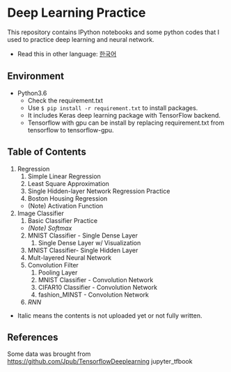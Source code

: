 # Deep Learning Practice

This repository contains IPython notebooks and some python codes that I used to practice deep learning and neural network.

* Read this in other language: [한국어](README.ko.md)

## Environment
- Python3.6
    - Check the requirement.txt
    - Use ``` $ pip install -r requirement.txt ``` to install packages.
    - It includes Keras deep learning package with TensorFlow backend.
    - Tensorflow with gpu can be install by replacing requirement.txt from tensorflow to tensorflow-gpu.

## Table of Contents
1. Regression
    1. Simple Linear Regression
    2. Least Square Approximation
    3. Single Hidden-layer Network Regression Practice
    4. Boston Housing Regression
    - (Note) Activation Function
2. Image Classifier
    1. Basic Classifier Practice
    - _(Note) Softmax_
    2. MNIST Classifier - Single Dense Layer
        1. Single Dense Layer w/ Visualization
    3. MNIST Classifier- Single Hidden Layer
    4. Mult-layered Neural Network
    5. Convolution Filter
        1. Pooling Layer
        2. MNIST Classifier - Convolution Network
        3. CIFAR10 Classifier - Convolution Network
        4. fashion_MINST - Convolution Network
    6. _RNN_
        
* Italic means the contents is not uploaded yet or not fully written.

## References
Some data was brought from https://github.com/Jpub/TensorflowDeeplearning jupyter_tfbook


